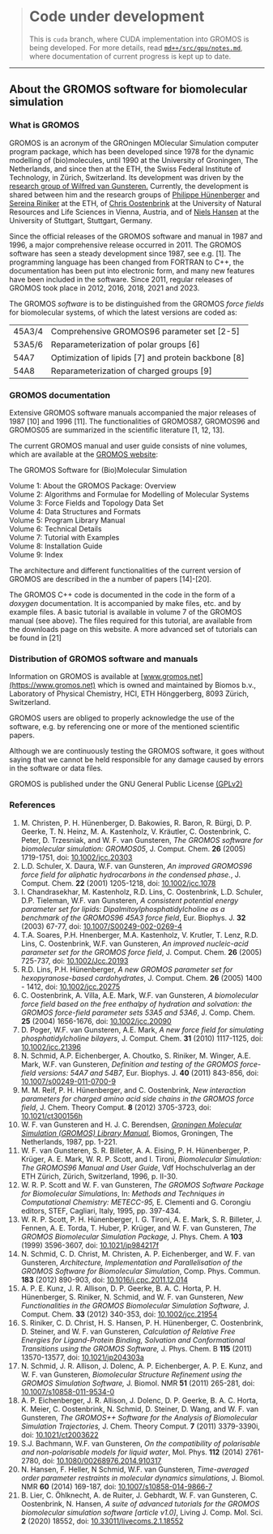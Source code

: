 > # Code under development
> This is `cuda` branch, where CUDA implementation into GROMOS is being developed.
For more details, read [`md++/src/gpu/notes.md`](md++/src/gpu/notes.md), where documentation of current progress is kept up to date.

---

## About the GROMOS software for biomolecular simulation

### What is GROMOS

GROMOS is an acronym of the GROningen MOlecular Simulation computer program package, which has been developed since 1978 for the dynamic modelling of (bio)molecules, until 1990 at the University of Groningen, The Netherlands, and since then at the ETH, the Swiss Federal Institute of Technology, in Zürich, Switzerland. Its development was driven by the [research group of Wilfred van Gunsteren.](http://www.igc.ethz.ch) Currently, the development is shared between him and the research groups of [Philippe Hünenberger](http://www.csms.ethz.ch) and [Sereina Riniker](http://www.riniker.ethz.ch) at the ETH, of [Chris Oostenbrink](http://www.map.boku.ac.at/mms/) at the University of Natural Resources and Life Sciences in Vienna, Austria, and of [Niels Hansen](http://www.itt.uni-stuttgart.de/en/institute/team/staff/Hansen/) at the University of Stuttgart, Stuttgart, Germany.

Since the official releases of the GROMOS software and manual in 1987 and 1996, a major comprehensive release occurred in 2011\. The GROMOS software has seen a steady development since 1987, see e.g. [1]. The programming language has been changed from FORTRAN to C++, the documentation has been put into electronic form, and many new features have been included in the software. Since 2011, regular releases of GROMOS took place in 2012, 2016, 2018, 2021 and 2023.

The GROMOS _software_ is to be distinguished from the GROMOS _force fields_ for biomolecular systems, of which the latest versions are coded as:

<table border="0">

<tbody>

<tr>

<td>45A3/4</td>

<td>Comprehensive GROMOS96 parameter set [2-5]</td>

</tr>

<tr>

<td>53A5/6</td>

<td>Reparameterization of polar groups [6]</td>

</tr>

<tr>

<td>54A7</td>

<td>Optimization of lipids [7] and protein backbone [8]</td>

</tr>

<tr>

<td>54A8</td>

<td>Reparameterization of charged groups [9]</td>

</tr>

</tbody>

</table>

### GROMOS documentation

Extensive GROMOS software manuals accompanied the major releases of 1987 [10] and 1996 [11]. The functionalities of GROMOS87, GROMOS96 and GROMOS05 are summarized in the scientific literature [1, 12, 13].

The current GROMOS manual and user guide consists of nine volumes, which are available at the [GROMOS website](https://www.gromos.net):

The GROMOS Software for (Bio)Molecular Simulation

Volume 1: About the GROMOS Package: Overview<br>
Volume 2: Algorithms and Formulae for Modelling of Molecular Systems<br>
Volume 3: Force Fields and Topology Data Set<br>
Volume 4: Data Structures and Formats<br>
Volume 5: Program Library Manual<br>
Volume 6: Technical Details<br>
Volume 7: Tutorial with Examples<br>
Volume 8: Installation Guide<br>
Volume 9: Index

The architecture and different functionalities of the current version of GROMOS are described in the a number of papers [14]-[20].

The GROMOS C++ code is documented in the code in the form of a _doxygen_ documentation. It is accompanied by make files, etc. and by example files. A basic tutorial is available in volume 7 of the GROMOS manual (see above). The files required for this tutorial, are available from the downloads page on this website. A more advanced set of tutorials can be found in [21]

### Distribution of GROMOS software and manuals

Information on GROMOS is available at [www.gromos.net](https://www.gromos.net) which is owned and maintained by Biomos b.v., Laboratory of Physical Chemistry, HCI, ETH Hönggerberg, 8093 Zürich, Switzerland.

GROMOS users are obliged to properly acknowledge the use of the software, e.g. by referencing one or more of the mentioned scientific papers.

Although we are continuously testing the GROMOS software, it goes without saying that we cannot be held responsible for any damage caused by errors in the software or data files.

GROMOS is published under the GNU General Public License [(GPLv2)](https://www.gnu.org/licenses/gpl-2.0.html)

### References

1.  M. Christen, P. H. Hünenberger, D. Bakowies, R. Baron, R. Bürgi, D. P. Geerke, T. N. Heinz, M. A. Kastenholz, V. Kräutler, C. Oostenbrink, C. Peter, D. Trzesniak, and W. F. van Gunsteren, _The GROMOS software for biomolecular simulation: GROMOS05_, J. Comput. Chem. **26** (2005) 1719-1751, doi: [10.1002/jcc.20303](https://doi.org/10.1002/jcc.20303)
2.  L.D. Schuler, X. Daura, W.F. van Gunsteren, _An improved GROMOS96 force field for aliphatic hydrocarbons in the condensed phase._, J. Comput. Chem. **22** (2001) 1205-1218, doi: [10.1002/jcc.1078](https://doi.org/10.1002/jcc.1078)
3.  I. Chandrasekhar, M. Kastenholz, R.D. Lins, C. Oostenbrink, L.D. Schuler, D.P. Tieleman, W.F. van Gunsteren, _A consistent potential energy parameter set for lipids: Dipalmitoylphosphatidylcholine as a benchmark of the GROMOS96 45A3 force field_, Eur. Biophys. J. **32** (2003) 67-77, doi: [10.1007/S00249-002-0269-4](https://doi.org/10.1007/S00249-002-0269-4)
4.  T.A. Soares, P.H. H<c3><bc>nenberger, M.A. Kastenholz, V. Kr<c3><a4>utler, T. Lenz, R.D. Lins, C. Oostenbrink, W.F. van Gunsteren, _An improved nucleic-acid parameter set for the GROMOS force field_, J. Comput. Chem. **26** (2005) 725-737, doi: [10.1002/Jcc.20193](https://doi.org/10.1002/Jcc.20193)</a4></c3></bc></c3>
5.  R.D. Lins, P.H. Hünenberger, _A new GROMOS parameter set for hexopyranose-based cardohydrates_, J. Comput. Chem. **26** (2005) 1400 - 1412, doi: [10.1002/jcc.20275](https://doi.org/10.1002/jcc.20275)
6.  C. Oostenbrink, A. Villa, A.E. Mark, W.F. van Gunsteren, _A biomolecular force field based on the free enthalpy of hydration and solvation: the GROMOS force-field parameter sets 53A5 and 53A6_, J. Comp. Chem. **25** (2004) 1656-1676, doi: [10.1002/jcc.20090](https://doi.org/10.1002/Jcc.20090)
7.  D. Poger, W.F. van Gunsteren, A.E. Mark, _A new force field for simulating phosphatidylcholine bilayers_, J. Comput. Chem. **31** (2010) 1117-1125, doi: [10.1002/jcc.21396](https://doi.org/10.1002/jcc.21396)
8.  N. Schmid, A.P. Eichenberger, A. Choutko, S. Riniker, M. Winger, A.E. Mark, W.F. van Gunsteren, _Definition and testing of the GROMOS force-field versions: 54A7 and 54B7_, Eur. Biophys. J. **40** (2011) 843-856, doi: [10.1007/s00249-011-0700-9](https://doi.org/10.1007/s00249-011-0700-9)
9.  M. M. Reif, P. H. Hünenberger, and C. Oostenbrink, _New interaction parameters for charged amino acid side chains in the GROMOS force field_, J. Chem. Theory Comput. **8** (2012) 3705-3723, doi: [10.1021/ct300156h](https://doi.org/10.1021/ct300156h)
10.  W. F. van Gunsteren and H. J. C. Berendsen, [_Groningen Molecular Simulation (GROMOS) Library Manual_](./gromos87/GROMOS87_manual.pdf), Biomos, Groningen, The Netherlands, 1987, pp. 1-221.
11.  W. F. van Gunsteren, S. R. Billeter, A. A. Eising, P. H. Hünenberger, P. Krüger, A. E. Mark, W. R. P. Scott, and I. Tironi, _Biomolecular Simulation: The GROMOS96 Manual and User Guide_, Vdf Hochschulverlag an der ETH Zürich, Zürich, Switzerland, 1996, p. II-30.
12.  W. R. P. Scott and W. F. van Gunsteren, _The GROMOS Software Package for Biomolecular Simulations_, In: _Methods and Techniques in Computational Chemistry: METECC-95,_ E. Clementi and G. Corongiu editors, STEF, Cagliari, Italy, 1995, pp. 397-434.
13.  W. R. P. Scott, P. H. Hünenberger, I. G. Tironi, A. E. Mark, S. R. Billeter, J. Fennen, A. E. Torda, T. Huber, P. Krüger, and W. F. van Gunsteren, _The GROMOS Biomolecular Simulation Package,_ J. Phys. Chem. A **103** (1999) 3596-3607, doi: [10.1021/jp984217f](https://doi.org/10.1021/jp984217f)
14.  N. Schmid, C. D. Christ, M. Christen, A. P. Eichenberger, and W. F. van Gunsteren, _Architecture, Implementation and Parallelisation of the GROMOS Software for Biomolecular Simulation_, Comp. Phys. Commun. **183** (2012) 890-903, doi: [10.1016/j.cpc.2011.12.014](https://doi.org/10.1016/j.cpc.2011.12.014)
15.  A. P. E. Kunz, J. R. Allison, D. P. Geerke, B. A. C. Horta, P. H. Hünenberger, S. Riniker, N. Schmid, and W. F. van Gunsteren, _New Functionalities in the GROMOS Biomolecular Simulation Software,_ J. Comput. Chem. **33** (2012) 340-353, doi: [10.1002/jcc.21954](https://doi.org/10.1002/jcc.21954)
16.  S. Riniker, C. D. Christ, H. S. Hansen, P. H. Hünenberger, C. Oostenbrink, D. Steiner, and W. F. van Gunsteren, _Calculation of Relative Free Energies for Ligand-Protein Binding, Solvation and Conformational Transitions using the GROMOS Software,_ J. Phys. Chem. B **115** (2011) 13570-13577, doi: [10.1021/jp204303a](https://doi.org/10.1021/jp204303a)
17.  N. Schmid, J. R. Allison, J. Dolenc, A. P. Eichenberger, A. P. E. Kunz, and W. F. van Gunsteren, _Biomolecular Structure Refinement using the GROMOS Simulation Software,_ J. Biomol. NMR **51** (2011) 265-281, doi: [10.1007/s10858-011-9534-0](https://doi.org/10.1007/s10858-011-9534-0)
18.  A. P. Eichenberger, J. R. Allison, J. Dolenc, D. P. Geerke, B. A. C. Horta, K. Meier, C. Oostenbrink, N. Schmid, D. Steiner, D. Wang, and W. F. van Gunsteren, _The GROMOS++ Software for the Analysis of Biomolecular Simulation Trajectories,_ J. Chem. Theory Comput. **7** (2011) 3379-3390i, doi: [10.1021/ct2003622](https://doi.org/10.1021/ct2003622)
19.  S.J. Bachmann, W.F. van Gunsteren, _On the compatibility of polarisable and non-polarisable models for liquid water_, Mol. Phys. **112** (2014) 2761-2780, doi: [10.1080/00268976.2014.910317](https://doi.org/10.1080/00268976.2014.910317)
20.  N. Hansen, F. Heller, N Schmid, W.F. van Gunsteren, _Time-averaged order parameter restraints in molecular dynamics simulations_, J. Biomol. NMR **60** (2014) 169-187, doi: [10.1007/s10858-014-9866-7](https://doi.org/10.1007/s10858-014-9866-7)
21.  B. Lier, C. Öhlknecht, A. de Ruiter, J. Gebhardt, W. F. van Gunsteren, C. Oostenbrink, N. Hansen, _A suite of advanced tutorials for the GROMOS biomolecular simulation software [article v1.0]_, Living J. Comp. Mol. Sci. **2** (2020) 18552, doi: [10.33011/livecoms.2.1.18552](https://doi.org/10.33011/livecoms.2.1.18552)
